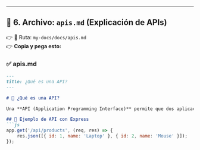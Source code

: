 
---

## 🚀 **6. Archivo:** `apis.md` (Explicación de APIs)  
👉 📄 Ruta: `my-docs/docs/apis.md`  
👉 **Copia y pega esto:**  

### ✅ **apis.md**
```markdown
---
title: ¿Qué es una API?
---

# 📡 ¿Qué es una API?

Una **API (Application Programming Interface)** permite que dos aplicaciones se comuniquen entre sí.

## 📜 Ejemplo de API con Express
```js
app.get('/api/products', (req, res) => {
    res.json([{ id: 1, name: 'Laptop' }, { id: 2, name: 'Mouse' }]);
});
